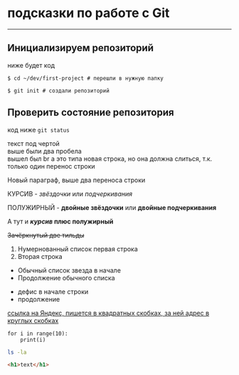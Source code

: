 # подсказки по работе с Git
---

## Инициализируем репозиторий
ниже будет код
```
$ cd ~/dev/first-project # перешли в нужную папку

$ git init # создали репозиторий
```
## Проверить состояние репозитория 
код ниже
`git status`



текст под чертой  
выше были два пробела <br>
вышел был br
а это типа новая строка, но она должна слиться, т.к. только один перенос строки

Новый параграф, выше два переноса строки


КУРСИВ - *звёздочки* или _подчеркивания_

ПОЛУЖИРНЫЙ - **двойные звёздочки** или __двойные подчеркивания__

А тут и **_курсив_ плюс полужирный**

~~Зачёркнутый две тильды~~

1. Нумернованный список первая строка
2. Вторая строка

* Обычный список звезда в начале
* Продолжение обычного списка

- дефис в начале строки
- продолжение

[ссылка на Яндекс, пишется в квадратных скобках, за ней адрес в круглых скобках](ya.ru "Это ссылка на яндекс")


```
for i in range(10):
    print(i)
```
```bash
ls -la
```
```html
<h1>text</h1>
```
 


